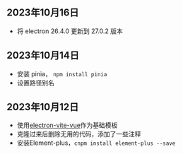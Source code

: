 
## 2023年10月16日
- 将 electron 26.4.0 更新到 27.0.2 版本

## 2023年10月14日
 - 安装 pinia， `npm install pinia`
 - 设置路径别名

## 2023年10月12日
- 使用[electron-vite-vue](https://github.com/electron-vite/electron-vite-vue.git)作为基础模板
- 克隆过来后删除无用的代码，添加了一些注释
- 安装Element-plus，`cnpm install element-plus --save`